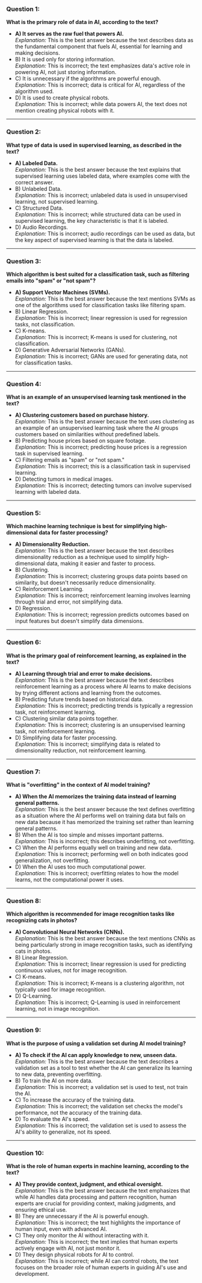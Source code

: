 
### Question 1:
**What is the primary role of data in AI, according to the text?**
- **A) It serves as the raw fuel that powers AI.**  
  *Explanation:* This is the best answer because the text describes data as the fundamental component that fuels AI, essential for learning and making decisions.
- B) It is used only for storing information.  
  *Explanation:* This is incorrect; the text emphasizes data's active role in powering AI, not just storing information.
- C) It is unnecessary if the algorithms are powerful enough.  
  *Explanation:* This is incorrect; data is critical for AI, regardless of the algorithm used.
- D) It is used to create physical robots.  
  *Explanation:* This is incorrect; while data powers AI, the text does not mention creating physical robots with it.

---

### Question 2:
**What type of data is used in supervised learning, as described in the text?**
- **A) Labeled Data.**  
  *Explanation:* This is the best answer because the text explains that supervised learning uses labeled data, where examples come with the correct answer.
- B) Unlabeled Data.  
  *Explanation:* This is incorrect; unlabeled data is used in unsupervised learning, not supervised learning.
- C) Structured Data.  
  *Explanation:* This is incorrect; while structured data can be used in supervised learning, the key characteristic is that it is labeled.
- D) Audio Recordings.  
  *Explanation:* This is incorrect; audio recordings can be used as data, but the key aspect of supervised learning is that the data is labeled.

---

### Question 3:
**Which algorithm is best suited for a classification task, such as filtering emails into "spam" or "not spam"?**
- **A) Support Vector Machines (SVMs).**  
  *Explanation:* This is the best answer because the text mentions SVMs as one of the algorithms used for classification tasks like filtering spam.
- B) Linear Regression.  
  *Explanation:* This is incorrect; linear regression is used for regression tasks, not classification.
- C) K-means.  
  *Explanation:* This is incorrect; K-means is used for clustering, not classification.
- D) Generative Adversarial Networks (GANs).  
  *Explanation:* This is incorrect; GANs are used for generating data, not for classification tasks.

---

### Question 4:
**What is an example of an unsupervised learning task mentioned in the text?**
- **A) Clustering customers based on purchase history.**  
  *Explanation:* This is the best answer because the text uses clustering as an example of an unsupervised learning task where the AI groups customers based on similarities without predefined labels.
- B) Predicting house prices based on square footage.  
  *Explanation:* This is incorrect; predicting house prices is a regression task in supervised learning.
- C) Filtering emails as "spam" or "not spam."  
  *Explanation:* This is incorrect; this is a classification task in supervised learning.
- D) Detecting tumors in medical images.  
  *Explanation:* This is incorrect; detecting tumors can involve supervised learning with labeled data.

---

### Question 5:
**Which machine learning technique is best for simplifying high-dimensional data for faster processing?**
- **A) Dimensionality Reduction.**  
  *Explanation:* This is the best answer because the text describes dimensionality reduction as a technique used to simplify high-dimensional data, making it easier and faster to process.
- B) Clustering.  
  *Explanation:* This is incorrect; clustering groups data points based on similarity, but doesn't necessarily reduce dimensionality.
- C) Reinforcement Learning.  
  *Explanation:* This is incorrect; reinforcement learning involves learning through trial and error, not simplifying data.
- D) Regression.  
  *Explanation:* This is incorrect; regression predicts outcomes based on input features but doesn't simplify data dimensions.

---

### Question 6:
**What is the primary goal of reinforcement learning, as explained in the text?**
- **A) Learning through trial and error to make decisions.**  
  *Explanation:* This is the best answer because the text describes reinforcement learning as a process where AI learns to make decisions by trying different actions and learning from the outcomes.
- B) Predicting future trends based on historical data.  
  *Explanation:* This is incorrect; predicting trends is typically a regression task, not reinforcement learning.
- C) Clustering similar data points together.  
  *Explanation:* This is incorrect; clustering is an unsupervised learning task, not reinforcement learning.
- D) Simplifying data for faster processing.  
  *Explanation:* This is incorrect; simplifying data is related to dimensionality reduction, not reinforcement learning.

---

### Question 7:
**What is "overfitting" in the context of AI model training?**
- **A) When the AI memorizes the training data instead of learning general patterns.**  
  *Explanation:* This is the best answer because the text defines overfitting as a situation where the AI performs well on training data but fails on new data because it has memorized the training set rather than learning general patterns.
- B) When the AI is too simple and misses important patterns.  
  *Explanation:* This is incorrect; this describes underfitting, not overfitting.
- C) When the AI performs equally well on training and new data.  
  *Explanation:* This is incorrect; performing well on both indicates good generalization, not overfitting.
- D) When the AI uses too much computational power.  
  *Explanation:* This is incorrect; overfitting relates to how the model learns, not the computational power it uses.

---

### Question 8:
**Which algorithm is recommended for image recognition tasks like recognizing cats in photos?**
- **A) Convolutional Neural Networks (CNNs).**  
  *Explanation:* This is the best answer because the text mentions CNNs as being particularly strong in image recognition tasks, such as identifying cats in photos.
- B) Linear Regression.  
  *Explanation:* This is incorrect; linear regression is used for predicting continuous values, not for image recognition.
- C) K-means.  
  *Explanation:* This is incorrect; K-means is a clustering algorithm, not typically used for image recognition.
- D) Q-Learning.  
  *Explanation:* This is incorrect; Q-Learning is used in reinforcement learning, not in image recognition.

---

### Question 9:
**What is the purpose of using a validation set during AI model training?**
- **A) To check if the AI can apply knowledge to new, unseen data.**  
  *Explanation:* This is the best answer because the text describes a validation set as a tool to test whether the AI can generalize its learning to new data, preventing overfitting.
- B) To train the AI on more data.  
  *Explanation:* This is incorrect; a validation set is used to test, not train the AI.
- C) To increase the accuracy of the training data.  
  *Explanation:* This is incorrect; the validation set checks the model's performance, not the accuracy of the training data.
- D) To evaluate the AI's speed.  
  *Explanation:* This is incorrect; the validation set is used to assess the AI's ability to generalize, not its speed.

---

### Question 10:
**What is the role of human experts in machine learning, according to the text?**
- **A) They provide context, judgment, and ethical oversight.**  
  *Explanation:* This is the best answer because the text emphasizes that while AI handles data processing and pattern recognition, human experts are crucial for providing context, making judgments, and ensuring ethical use.
- B) They are unnecessary if the AI is powerful enough.  
  *Explanation:* This is incorrect; the text highlights the importance of human input, even with advanced AI.
- C) They only monitor the AI without interacting with it.  
  *Explanation:* This is incorrect; the text implies that human experts actively engage with AI, not just monitor it.
- D) They design physical robots for AI to control.  
  *Explanation:* This is incorrect; while AI can control robots, the text focuses on the broader role of human experts in guiding AI's use and development.
